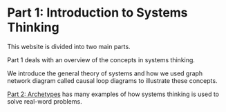# Part 1: Introduction to Systems Thinking

This website is divided into two main parts.

Part 1 deals with an overview of the concepts in systems thinking.

We introduce the general theory of systems and how we used
graph network diagram called causal loop diagrams to illustrate these concepts.

[Part 2: Archetypes](../archetypes/index.md) has many examples
of how systems thinking is used to solve real-word problems.